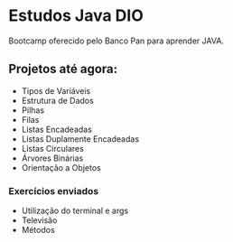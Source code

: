 # Estudos Java DIO
Bootcamp oferecido pelo Banco Pan para aprender JAVA.

## Projetos até agora:
- Tipos de Variáveis
- Estrutura de Dados
- Pilhas
- Filas
- Listas Encadeadas
- Listas Duplamente Encadeadas
- Listas Circulares
- Árvores Binárias
- Orientação a Objetos

### Exercícios enviados
- Utilização do terminal e args
- Televisão
- Métodos

